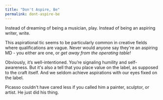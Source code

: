 ```yaml
---
title: "Don't Aspire, Be"
permalink: dont-aspire-be
---
```


Instead of dreaming of being a musician, play. Instead of being an aspiring writer, write.

This aspirational tic seems to be particularly common in creative fields where qualifications are vague. Never would anyone say they're an aspiring MD - you either are one, or *get away from the operating table!*

Obviously, it’s well-intentioned. You’re signaling humility and self-awareness. But it's also a tell that you place value on the label, as supposed to the craft itself. And we seldom achieve aspirations with our eyes fixed on the label.

Picasso couldn't have cared less if you called him a painter, sculptor, or artist. He just did his thing.
